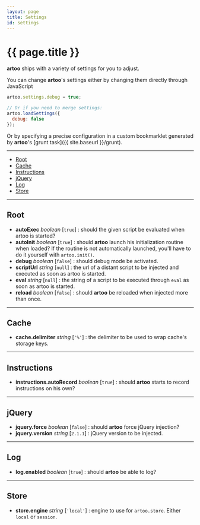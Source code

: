 ```yaml
---
layout: page
title: Settings
id: settings
---
```


# {{ page.title }}
**artoo** ships with a variety of settings for you to adjust.

You can change **artoo**'s settings either by changing them directly through JavaScript

```js
artoo.settings.debug = true;

// Or if you need to merge settings:
artoo.loadSettings({
  debug: false
});
```

Or by specifying a precise configuration in a custom bookmarklet generated by **artoo**'s [grunt task]({{ site.baseurl }}/grunt).

---

* [Root](#root)
* [Cache](#cache)
* [Instructions](#instructions)
* [jQuery](#jquery)
* [Log](#log)
* [Store](#store)

---

<h2 id="root">Root</h2>

* **autoExec** *boolean* [`true`] : should the given script be evaluated when artoo is started?
* **autoInit** *boolean* [`true`] : should **artoo** launch his initialization routine when loaded? If the routine is not automatically launched, you'll have to do it yourself with `artoo.init()`.
* **debug** *boolean* [`false`] : should debug mode be activated.
* **scriptUrl** *string* [`null`] : the url of a distant script to be injected and executed as soon as artoo is started.
* **eval** *string* [`null`] : the string of a script to be executed through `eval` as soon as artoo is started.
* **reload** *boolean* [`false`] : should **artoo** be reloaded when injected more than once.

---

<h2 id="cache">Cache</h2>

* **cache.delimiter** *string* [`'%'`] : the delimiter to be used to wrap cache's storage keys.

---

<h2 id="instructions">Instructions</h2>

* **instructions.autoRecord** *boolean* [`true`] : should **artoo** starts to record instructions on his own?

---

<h2 id="jquery">jQuery</h2>

* **jquery.force** *boolean* [`false`] : should **artoo** force jQuery injection?
* **jquery.version** *string* [`2.1.1`] : jQuery version to be injected.

---

<h2 id="log">Log</h2>

* **log.enabled** *boolean* [`true`] : should **artoo** be able to log?

---

<h2 id="store">Store</h2>

* **store.engine** *string* [`'local'`] : engine to use for `artoo.store`. Either `local` or `session`.
